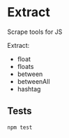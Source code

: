 # Extract
Scrape tools for JS

Extract:
* float
* floats
* between
* betweenAll
* hashtag

## Tests
`npm test`
